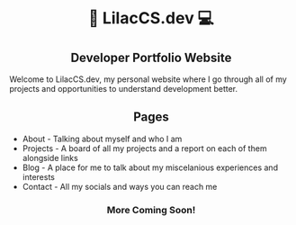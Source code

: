 <h1 align="center">📇 LilacCS.dev 💻</h1>
<h2 align="center">Developer Portfolio Website</h3>

<p>Welcome to LilacCS.dev, my personal website where I go through all of my projects and opportunities to understand development better.</p>
<h2 align="center">Pages</h2>

<ul>
    <li>About - Talking about myself and who I am</li>
    <li>Projects - A board of all my projects and a report on each of them alongside links</li>
    <li>Blog - A place for me to talk about my miscelanious experiences and interests</li>
    <li>Contact - All my socials and ways you can reach me</li>
</ul>

<h3 align="center"> More Coming Soon!</h2>